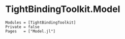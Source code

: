 # TightBindingToolkit.Model

```@autodocs
Modules = [TightBindingToolkit]
Private = false
Pages   = ["Model.jl"]
```